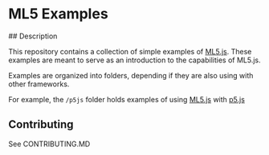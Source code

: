 # ML5 Examples

## Description

This repository contains a collection of simple examples of [ML5.js](https://github.com/ml5js/ml5-library). These examples are meant to serve as an introduction to the capabilities of ML5.js.

Examples are organized into folders, depending if they are also using with other frameworks.

For example, the `/p5js` folder holds examples of using [ML5.js](https://github.com/ml5js/ml5-library) with [p5.js](https://p5js.org/)

## Contributing

See CONTRIBUTING.MD